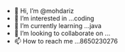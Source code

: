 - 👋 Hi, I’m @mohdariz
- 👀 I’m interested in ...coding
- 🌱 I’m currently learning ...java
- 💞️ I’m looking to collaborate on ...
- 📫 How to reach me ...8650230276

<!---
mohdariz/mohdariz is a ✨ special ✨ repository because its `README.md` (this file) appears on your GitHub profile.
You can click the Preview link to take a look at your changes.
--->
